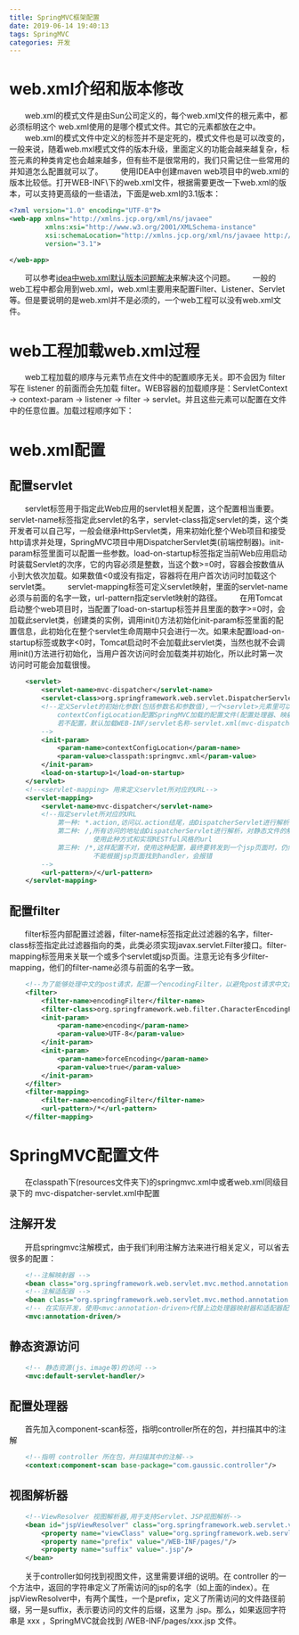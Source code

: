 ```yaml
---
title: SpringMVC框架配置
date: 2019-06-14 19:40:13
tags: SpringMVC
categories: 开发
---
```

# web.xml介绍和版本修改
　　web.xml的模式文件是由Sun公司定义的，每个web.xml文件的根元素<web-app>中，都必须标明这个 web.xml使用的是哪个模式文件。其它的元素都放在<web-app></web-app>之中。
　　web.xml的模式文件中定义的标签并不是定死的，模式文件也是可以改变的，一般来说，随着web.mxl模式文件的版本升级，里面定义的功能会越来越复杂，标签元素的种类肯定也会越来越多，但有些不是很常用的，我们只需记住一些常用的并知道怎么配置就可以了。
　　使用IDEA中创建maven web项目中的web.xml的版本比较低。打开WEB-INF\下的web.xml文件，根据需要更改一下web.xml的版本，可以支持更高级的一些语法，下面是web.xml的3.1版本：
```xml
<?xml version="1.0" encoding="UTF-8"?>
<web-app xmlns="http://xmlns.jcp.org/xml/ns/javaee"
         xmlns:xsi="http://www.w3.org/2001/XMLSchema-instance"
         xsi:schemaLocation="http://xmlns.jcp.org/xml/ns/javaee http://xmlns.jcp.org/xml/ns/javaee/web-app_3_1.xsd"
         version="3.1">

</web-app>
```
　　可以参考[idea中web.xml默认版本问题解决](https://blog.csdn.net/senar59/article/details/80538821)来解决这个问题。
　　一般的web工程中都会用到web.xml，web.xml主要用来配置Filter、Listener、Servlet等。但是要说明的是web.xml并不是必须的，一个web工程可以没有web.xml文件。
<!-- more -->
# web工程加载web.xml过程
　　web工程加载的顺序与元素节点在文件中的配置顺序无关。即不会因为 filter 写在 listener 的前面而会先加载 filter。WEB容器的加载顺序是：ServletContext -> context-param -> listener -> filter -> servlet。并且这些元素可以配置在文件中的任意位置。加载过程顺序如下：
# web.xml配置
## 配置servlet
　　servlet标签用于指定此Web应用的servlet相关配置，这个配置相当重要。servlet-name标签指定此servlet的名字，servlet-class指定servlet的类，这个类开发者可以自己写，一般会继承HttpServlet类，用来初始化整个Web项目和接受http请求并处理，SpringMVC项目中用DispatcherServlet类(前端控制器)。init-param标签里面可以配置一些参数。load-on-startup标签指定当前Web应用启动时装载Servlet的次序，它的内容必须是整数，当这个数>=0时，容器会按数值从小到大依次加载。如果数值<0或没有指定，容器将在用户首次访问时加载这个servlet类。
　　servlet-mapping标签可定义servlet映射，里面的servlet-name必须与前面的名字一致，url-pattern指定servlet映射的路径。
　　在用Tomcat启动整个web项目时，当配置了load-on-startup标签并且里面的数字>=0时，会加载此servlet类，创建类的实例，调用init()方法初始化init-param标签里面的配置信息，此初始化在整个servlet生命周期中只会进行一次。如果未配置load-on-startup标签或数字<0时，Tomcat启动时不会加载此servlet类，当然也就不会调用init()方法进行初始化，当用户首次访问时会加载类并初始化，所以此时第一次访问时可能会加载很慢。
```xml
    <servlet>
        <servlet-name>mvc-dispatcher</servlet-name>
        <servlet-class>org.springframework.web.servlet.DispatcherServlet</servlet-class>
        <!--定义Servlet的初始化参数(包括参数名和参数值),一个<servlet>元素里可以有多个<init-param>元素。
            contextConfigLocation配置SpringMVC加载的配置文件(配置处理器、映射器和适配器等等)。
            若不配置，默认加载WEB-INF/servlet名称-servlet.xml(mvc-dispatcher-servlet.xml)。
        -->
        <init-param>
            <param-name>contextConfigLocation</param-name>
            <param-value>classpath:springmvc.xml</param-value>
        </init-param>
        <load-on-startup>1</load-on-startup>
    </servlet>
    <!--<servlet-mapping> 用来定义servlet所对应的URL-->
    <servlet-mapping>
        <servlet-name>mvc-dispatcher</servlet-name>
        <!--指定servlet所对应的URL
            第一种: *.action,访问以.action结尾，由DispatcherServlet进行解析
            第二种: /,所有访问的地址由DispatcherServlet进行解析，对静态文件的解析需要配置不让DispatcherServlet进行解析，
                     使用此种方式和实现RESTful风格的url
            第三种: /*,这样配置不对，使用这种配置，最终要转发到一个jsp页面时，仍然会由DispatcherServlet解析jsp地址，
                     不能根据jsp页面找到handler，会报错
        -->
        <url-pattern>/</url-pattern>
    </servlet-mapping>
```
## 配置filter
　　filter标签内部配置过滤器，filter-name标签指定此过滤器的名字，filter-class标签指定此过滤器指向的类，此类必须实现javax.servlet.Filter接口。filter-mapping标签用来关联一个或多个servlet或jsp页面。注意无论有多少filter-mapping，他们的filter-name必须与前面的名字一致。
```xml
    <!--为了能够处理中文的post请求，配置一个encodingFilter，以避免post请求中文出现乱码情况-->
    <filter>
        <filter-name>encodingFilter</filter-name>
        <filter-class>org.springframework.web.filter.CharacterEncodingFilter</filter-class>
        <init-param>
            <param-name>encoding</param-name>
            <param-value>UTF-8</param-value>
        </init-param>
        <init-param>
            <param-name>forceEncoding</param-name>
            <param-value>true</param-value>
        </init-param>
    </filter>
    <filter-mapping>
        <filter-name>encodingFilter</filter-name>
        <url-pattern>/*</url-pattern>
    </filter-mapping>
```

# SpringMVC配置文件
　　在classpath下(resources文件夹下)的springmvc.xml中或者web.xml同级目录下的 mvc-dispatcher-servlet.xml中配置
## 注解开发
　　开启springmvc注解模式，由于我们利用注解方法来进行相关定义，可以省去很多的配置：
```xml
    <!--注解映射器 -->
    <bean class="org.springframework.web.servlet.mvc.method.annotation.RequestMappingHandlerMapping"/>
    <!--注解适配器 -->
    <bean class="org.springframework.web.servlet.mvc.method.annotation.RequestMappingHandlerAdapter"/>
    <!-- 在实际开发，使用<mvc:annotation-driven>代替上边处理器映射器和适配器配置。 -->
    <mvc:annotation-driven/>
```
## 静态资源访问
```xml
    <!-- 静态资源(js、image等)的访问 -->
    <mvc:default-servlet-handler/>
```
## 配置处理器
　　首先加入component-scan标签，指明controller所在的包，并扫描其中的注解
```xml
    <!--指明 controller 所在包，并扫描其中的注解-->
    <context:component-scan base-package="com.gaussic.controller"/>
```
## 视图解析器
```xml
    <!--ViewResolver 视图解析器,用于支持Servlet、JSP视图解析-->
    <bean id="jspViewResolver" class="org.springframework.web.servlet.view.InternalResourceViewResolver">
        <property name="viewClass" value="org.springframework.web.servlet.view.JstlView"/>
        <property name="prefix" value="/WEB-INF/pages/"/>
        <property name="suffix" value=".jsp"/>
    </bean>
```
　　关于controller如何找到视图文件，这里需要详细的说明。在 controller 的一个方法中，返回的字符串定义了所需访问的jsp的名字（如上面的index）。在jspViewResolver中，有两个属性，一个是prefix，定义了所需访问的文件路径前缀，另一是suffix，表示要访问的文件的后缀，这里为 .jsp。那么，如果返回字符串是 xxx ，SpringMVC就会找到 /WEB-INF/pages/xxx.jsp 文件。
